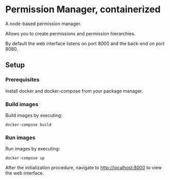 # Permission Manager, containerized

A node-based permission manager.

Allows you to create permissions and permission hierarchies.

By default the web interface listens on port 8000 and the back-end on port 8080.

## Setup

### Prerequisites

Install docker and docker-compose from your package manager.

### Build images

Build images by executing:
```
docker-compose build
```

### Run images

Run images by executing:
```
docker-compose up
```

After the initialization procedure, navigate to [http://localhost:8000](http://localhost:8000) to view the web interface.
